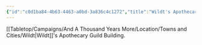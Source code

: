 ```yaml
---
{"id":"c0d1ba84-4b63-4463-a0bd-3a836c4c1272","title":"Wildt's Apothecary Guild Building","description":"Wildt's Apothecary Guild Building.","isCurrentLocation":true,"publish":true,"date_created":"Sunday, July 2nd 2023, 3:15:45 pm","date_modified":"Saturday, April 13th 2024, 8:27:44 pm","cssclasses":["mado-heading"],"path":"Tabletop/Campaigns/And A Thousand Years More/Location/Towns and Cities/Wildt/Wildt's Apothecary Guild Building.md","permalink":"/tabletop/campaigns/and-a-thousand-years-more/location/towns-and-cities/wildt/wildt-s-apothecary-guild-building/","PassFrontmatter":true}
---
```



[[Tabletop/Campaigns/And A Thousand Years More/Location/Towns and Cities/Wildt\|Wildt]]'s Apothecary Guild Building.
